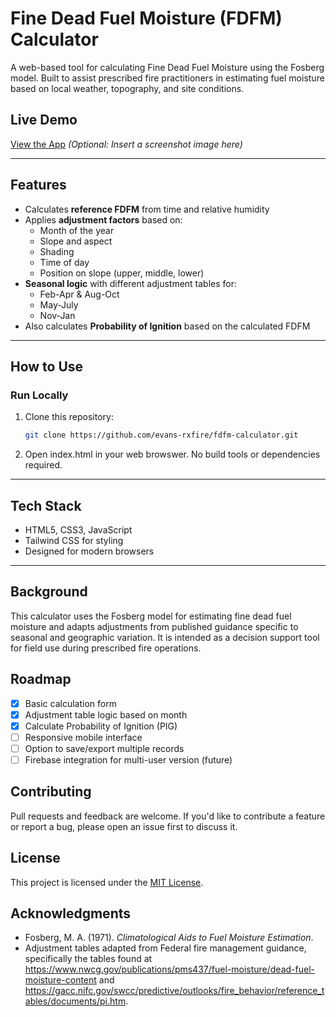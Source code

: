 # Fine Dead Fuel Moisture (FDFM) Calculator

A web-based tool for calculating Fine Dead Fuel Moisture using the Fosberg model. Built to assist prescribed fire practitioners in estimating fuel moisture based on local weather, topography, and site conditions.

## Live Demo

[View the App](https://evansrxfire.com/fdfm-calculator) 
*(Optional: Insert a screenshot image here)*

---

## Features

- Calculates **reference FDFM** from time and relative humidity
- Applies **adjustment factors** based on:
  - Month of the year
  - Slope and aspect
  - Shading
  - Time of day
  - Position on slope (upper, middle, lower)
- **Seasonal logic** with different adjustment tables for:
  - Feb-Apr & Aug-Oct
  - May-July
  - Nov-Jan
- Also calculates **Probability of Ignition** based on the calculated FDFM

---

## How to Use

### Run Locally

1. Clone this repository:
   ```bash
   git clone https://github.com/evans-rxfire/fdfm-calculator.git

2. Open index.html in your web browswer. No build tools or dependencies required.

---

## Tech Stack

 - HTML5, CSS3, JavaScript
 - Tailwind CSS for styling
 - Designed for modern browsers


---

## Background

This calculator uses the Fosberg model for estimating fine dead fuel moisture and adapts adjustments from published guidance specific to seasonal and geographic variation. It is intended as a decision support tool for field use during prescribed fire operations.

## Roadmap

- [x] Basic calculation form
- [x] Adjustment table logic based on month
- [x] Calculate Probability of Ignition (PIG)
- [ ] Responsive mobile interface
- [ ] Option to save/export multiple records
- [ ] Firebase integration for multi-user version (future)

## Contributing

Pull requests and feedback are welcome. If you'd like to contribute a feature or report a bug, please open an issue first to discuss it.

## License

This project is licensed under the [MIT License](LICENSE).

## Acknowledgments

- Fosberg, M. A. (1971). *Climatological Aids to Fuel Moisture Estimation*.
- Adjustment tables adapted from Federal fire management guidance, specifically the tables found at https://www.nwcg.gov/publications/pms437/fuel-moisture/dead-fuel-moisture-content and https://gacc.nifc.gov/swcc/predictive/outlooks/fire_behavior/reference_tables/documents/pi.htm.

